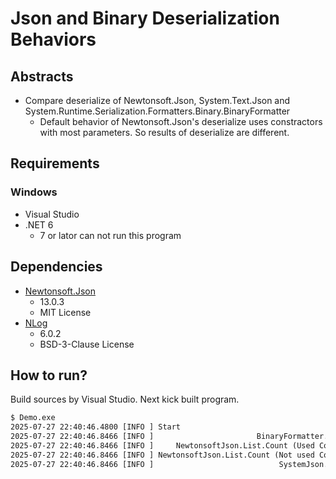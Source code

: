 # Json and Binary Deserialization Behaviors

## Abstracts

* Compare deserialize of Newtonsoft.Json, System.Text.Json and System.Runtime.Serialization.Formatters.Binary.BinaryFormatter
  * Default behavior of Newtonsoft.Json's deserialize uses constractors with most parameters. So results of deserialize are different.

## Requirements

### Windows

* Visual Studio
* .NET 6
  * 7 or lator can not run this program

## Dependencies

* [Newtonsoft.Json](https://www.newtonsoft.com/json)
  * 13.0.3
  * MIT License
* [NLog](https://github.com/NLog/NLog)
  * 6.0.2
  * BSD-3-Clause License

## How to run?

Build sources by Visual Studio.
Next kick built program.

````bat
$ Demo.exe
2025-07-27 22:40:46.4800 [INFO ] Start
2025-07-27 22:40:46.8466 [INFO ]                       BinaryFormatter.List.Count: 1
2025-07-27 22:40:46.8466 [INFO ]     NewtonsoftJson.List.Count (Used Constractor): 2
2025-07-27 22:40:46.8466 [INFO ] NewtonsoftJson.List.Count (Not used Constractor): 1
2025-07-27 22:40:46.8466 [INFO ]                            SystemJson.List.Count: 1
````